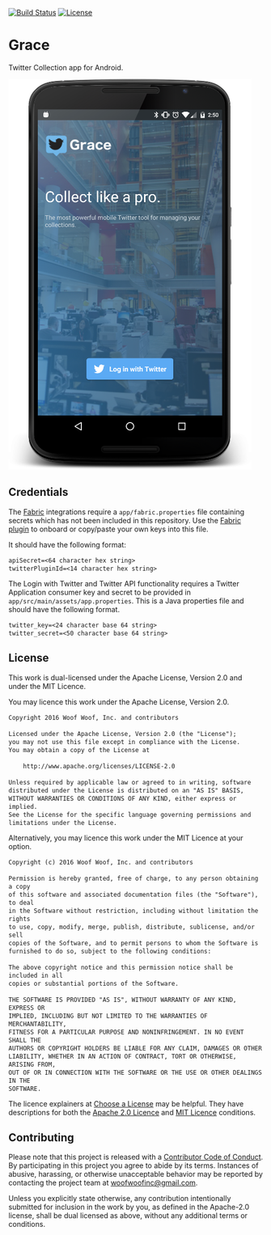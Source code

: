 [![Build Status](https://travis-ci.org/woofwoofinc/grace.svg?branch=master)](https://travis-ci.org/woofwoofinc/grace)
[![License](https://img.shields.io/badge/license-Apache--2.0%20OR%20MIT-blue.svg)](https://github.com/woofwoofinc/cargo-sphinx#license)


Grace
=====
Twitter Collection app for Android.

![](docs/_static/login.png?raw=true)


Credentials
-----------
The [Fabric] integrations require a `app/fabric.properties` file containing secrets which has not
been included in this repository. Use the [Fabric plugin] to onboard or copy/paste your own keys
into this file.

[Fabric]: https://fabric.io
[Fabric plugin]: https://get.fabric.io/android

It should have the following format:

    apiSecret=<64 character hex string>
    twitterPluginId=<14 character hex string>

The Login with Twitter and Twitter API functionality requires a Twitter Application consumer key
and secret to be provided in `app/src/main/assets/app.properties`. This is a Java properties file
and should have the following format.

    twitter_key=<24 character base 64 string>
    twitter_secret=<50 character base 64 string>


License
-------
This work is dual-licensed under the Apache License, Version 2.0 and under the
MIT Licence.

You may licence this work under the Apache License, Version 2.0.

    Copyright 2016 Woof Woof, Inc. and contributors

    Licensed under the Apache License, Version 2.0 (the "License");
    you may not use this file except in compliance with the License.
    You may obtain a copy of the License at

        http://www.apache.org/licenses/LICENSE-2.0

    Unless required by applicable law or agreed to in writing, software
    distributed under the License is distributed on an "AS IS" BASIS,
    WITHOUT WARRANTIES OR CONDITIONS OF ANY KIND, either express or implied.
    See the License for the specific language governing permissions and
    limitations under the License.

Alternatively, you may licence this work under the MIT Licence at your option.

    Copyright (c) 2016 Woof Woof, Inc. and contributors

    Permission is hereby granted, free of charge, to any person obtaining a copy
    of this software and associated documentation files (the "Software"), to deal
    in the Software without restriction, including without limitation the rights
    to use, copy, modify, merge, publish, distribute, sublicense, and/or sell
    copies of the Software, and to permit persons to whom the Software is
    furnished to do so, subject to the following conditions:

    The above copyright notice and this permission notice shall be included in all
    copies or substantial portions of the Software.

    THE SOFTWARE IS PROVIDED "AS IS", WITHOUT WARRANTY OF ANY KIND, EXPRESS OR
    IMPLIED, INCLUDING BUT NOT LIMITED TO THE WARRANTIES OF MERCHANTABILITY,
    FITNESS FOR A PARTICULAR PURPOSE AND NONINFRINGEMENT. IN NO EVENT SHALL THE
    AUTHORS OR COPYRIGHT HOLDERS BE LIABLE FOR ANY CLAIM, DAMAGES OR OTHER
    LIABILITY, WHETHER IN AN ACTION OF CONTRACT, TORT OR OTHERWISE, ARISING FROM,
    OUT OF OR IN CONNECTION WITH THE SOFTWARE OR THE USE OR OTHER DEALINGS IN THE
    SOFTWARE.

The licence explainers at [Choose a License] may be helpful. They have
descriptions for both the [Apache 2.0 Licence] and [MIT Licence] conditions.

[Choose a License]: http://choosealicense.com
[Apache 2.0 Licence]: http://choosealicense.com/licenses/apache-2.0/
[MIT Licence]: http://choosealicense.com/licenses/mit/


Contributing
------------
Please note that this project is released with a [Contributor Code of Conduct].
By participating in this project you agree to abide by its terms. Instances of
abusive, harassing, or otherwise unacceptable behavior may be reported by
contacting the project team at woofwoofinc@gmail.com.

[Contributor Code of Conduct]: docs/conduct.rst

Unless you explicitly state otherwise, any contribution intentionally submitted
for inclusion in the work by you, as defined in the Apache-2.0 license, shall be
dual licensed as above, without any additional terms or conditions.
